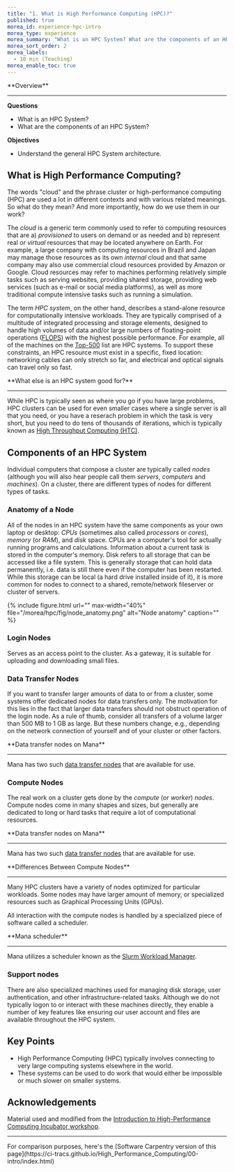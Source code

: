 ```yaml
---
title: "1. What is High Performance Computing (HPC)?"
published: true
morea_id: experience-hpc-intro
morea_type: experience
morea_summary: "What is an HPC System? What are the components of an HPC system?"
morea_sort_order: 2
morea_labels:
  - 10 min (Teaching)
morea_enable_toc: true
---
```


<div class="alert alert-success mt-3" role="alert" markdown="1">
<i class="fa-solid fa-globe fa-xl"></i> **Overview**
<hr/>

**Questions**
  * What is an HPC System?
  * What are the components of an HPC System?

**Objectives**
  * Understand the general HPC System architecture. 
</div>


## What is High Performance Computing?

The words "cloud" and the phrase cluster or high-performance computing (HPC)
are used a lot in different contexts and with various related meanings.
So what do they mean? And more importantly, how do we use them in our work?

The *cloud* is a generic term commonly used to refer to computing resources
that are a) *provisioned* to users on demand or as needed and b) represent real
or *virtual* resources that may be located anywhere on Earth. For example, a
large company with computing resources in Brazil and Japan may manage
those resources as its own *internal* cloud and that same company may also
use commercial cloud resources provided by Amazon or Google. Cloud
resources may refer to machines performing relatively simple tasks such as
serving websites, providing shared storage, providing web services (such as
e-mail or social media platforms), as well as more traditional compute
intensive tasks such as running a simulation.

The term *HPC system*, on the other hand, describes a stand-alone resource for
computationally intensive workloads. They are typically comprised of a
multitude of integrated processing and storage elements, designed to handle
high volumes of data and/or large numbers of floating-point operations
([FLOPS](https://en.wikipedia.org/wiki/FLOPS)) with the highest possible
performance. For example, all of the machines on the
[Top-500](https://www.top500.org) list are HPC systems. To support these
constraints, an HPC resource must exist in a specific, fixed location:
networking cables can only stretch so far, and electrical and optical signals
can travel only so fast.

<div class="alert alert-info" role="alert" markdown="1">
<i class="fa-solid fa-circle-info fa-xl"></i> **What else is an HPC system good for?**
<hr/>

While HPC is typically seen as where you go if you have large problems, HPC
clusters can be used for even smaller cases where a single server is all that you need,
or you have a reserach problem in which the task is very short, but you need to do tens
of thousands of iterations, which is typically known as
[High Throughput Computing (HTC)](https://en.wikipedia.org/wiki/High-throughput_computing).
</div>

## Components of an HPC System

Individual computers that compose a cluster are typically called *nodes*
(although you will also hear people call them *servers*, *computers* and
*machines*). On a cluster, there are different types of nodes for different
types of tasks.

### Anatomy of a Node

All of the nodes in an HPC system have the same components as your own laptop
or desktop: *CPUs* (sometimes also called *processors* or *cores*), *memory*
(or *RAM*), and *disk* space. CPUs are a computer's tool for actually running
programs and calculations. Information about a current task is stored in the
computer's memory. Disk refers to all storage that can be accessed like a file
system. This is generally storage that can hold data permanently, i.e. data is
still there even if the computer has been restarted. While this storage can be
local (a hard drive installed inside of it), it is more common for nodes to
connect to a shared, remote/network fileserver or cluster of servers.

{% include figure.html url="" max-width="40%" file="/morea/hpc/fig/node_anatomy.png" alt="Node anatomy" caption="" %}

### Login Nodes

Serves as an access point to the cluster. As a gateway,
it is suitable for uploading and downloading small files.

### Data Transfer Nodes

If you want to transfer larger amounts of data to or from a cluster, some
systems offer dedicated nodes for data transfers only. The motivation for
this lies in the fact that larger data transfers should not obstruct
operation of the login node. As a rule of thumb, consider all transfers of
a volume larger than 500 MB to 1 GB as large. But these numbers change,
e.g., depending on the network connection of yourself and of your cluster
or other factors.

<div class="alert alert-info" role="alert" markdown="1">
<i class="fa-solid fa-circle-info fa-xl"></i> **Data transfer nodes on Mana**
<hr/>

Mana has two such [data transfer nodes](https://www.hawaii.edu/bwiki/display/HPC/Data+transfer+Questions)
that are available for use.
</div>

### Compute Nodes

The real work on a cluster gets done by the *compute* (or *worker*) *nodes*.
Compute nodes come in many shapes and sizes, but generally are dedicated to long
or hard tasks that require a lot of computational resources.

<div class="alert alert-info" role="alert" markdown="1">
<i class="fa-solid fa-circle-info fa-xl"></i> **Data transfer nodes on Mana**
<hr/>

Mana has two such [data transfer nodes](https://www.hawaii.edu/bwiki/display/HPC/Data+transfer+Questions)
that are available for use.
</div>

<div class="alert alert-info" role="alert" markdown="1">
<i class="fa-solid fa-circle-info fa-xl"></i> **Differences Between Compute Nodes**
<hr/>

Many HPC clusters have a variety of nodes optimized for particular workloads.
Some nodes may have larger amount of memory, or specialized resources such as
Graphical Processing Units (GPUs).
</div>

All interaction with the compute nodes is handled by a specialized piece of
software called a scheduler.

<div class="alert alert-info" role="alert" markdown="1">
<i class="fa-solid fa-circle-info fa-xl"></i> **Mana scheduler**
<hr/>

Mana utilizes a scheduler known as the
[Slurm Workload Manager](https://slurm.schedmd.com/overview.html).
</div>

### Support nodes

There are also specialized machines used for managing disk storage, user
authentication, and other infrastructure-related tasks. Although we do not
typically logon to or interact with these machines directly, they enable a
number of key features like ensuring our user account and files are available
throughout the HPC system.

## Key Points

<div class="alert alert-success" role="alert" markdown="1">

* High Performance Computing (HPC) typically involves connecting to very large computing systems elsewhere in the world.
* These systems can be used to do work that would either be impossible or much slower on smaller systems.
</div>

## Acknowledgements

Material used and modified from the [Introduction to High-Performance Computing Incubator workshop](https://carpentries-incubator.github.io/hpc-intro/).

<hr/>
For comparison purposes, here's the [Software Carpentry version of this page](https://ci-tracs.github.io/High_Performance_Computing/00-intro/index.html)
